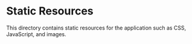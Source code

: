 # Static Resources

This directory contains static resources for the application such as CSS, JavaScript, and images.